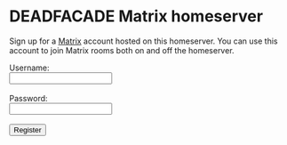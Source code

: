 # DEADFACADE Matrix homeserver

Sign up for a [Matrix](https://matrix.org/) account hosted on this homeserver. You can use this account to join Matrix rooms both on and off the homeserver.

<html>

<form name="signupform" action="signup" method="post" onsubmit="return validate()">
Username:<br>
<input type="text" name="username"><br><br>
Password:<br>
<input type="password" name="password"><br><br>
<input type="submit" value="Register">
</form>

<script>
function clear_alerts() {
    var alerts = document.getElementById('alerts');
    alerts.innerHTML = '';
}

function flash(text) {
    var alerts = document.getElementById('alerts');
    a = document.createElement('div');
    a.className = 'alert';
    a.appendChild(document.createTextNode(text));
    alerts.appendChild(a);
    alerts.appendChild(document.createTextNode(' '));
}

function validate() {
    clear_alerts();
    var username = document.forms["signupform"]["username"].value;
    var password = document.forms["signupform"]["password"].value;
    var ret = true;
    if (username == "") {
        flash("username must be filled out");
        ret = false;
    }
    if (password == "") {
        flash("password must be filled out");
        ret = false;
    }
    let re_str = "^[a-z0-9._=-]+$";
    let re = new RegExp(re_str);
    if (!re.test(username)) {
        flash("username must match regex " + re_str);
        ret = false;
    }
    return ret;
}
</script>

</html>

